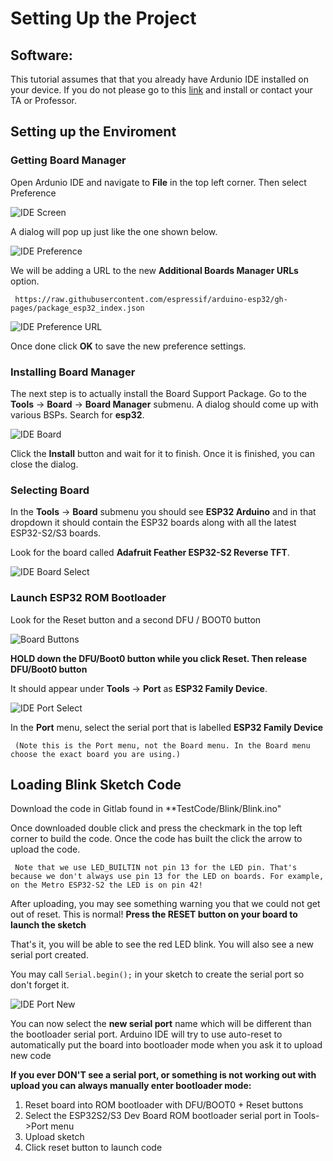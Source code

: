 # Setting Up the Project 

## Software: 

This tutorial assumes that that you already have Ardunio IDE installed on your device.  If you do not please go to this [link](http://www.arduino.cc/en/Main/Software) and install or contact your TA or Professor. 

## Setting up the Enviroment 


### Getting Board Manager 
Open Ardunio IDE and navigate to **File** in the top left corner.  Then select Preference 

![IDE Screen](/assets/images/IDE_File.png)

A dialog will pop up just like the one shown below.

![IDE Preference](/assets/images/IDE_Preference.png)

We will be adding a URL to the new **Additional Boards Manager URLs** option. 

     https://raw.githubusercontent.com/espressif/arduino-esp32/gh-pages/package_esp32_index.json

![IDE Preference URL](/assets/images/IDE_Preference_URL.png)

Once done click **OK** to save the new preference settings.

### Installing Board Manager 

The next step is to actually install the Board Support Package. Go to the **Tools** → **Board** → **Board Manager** submenu. A dialog should come up with various BSPs. Search for **esp32**.

![IDE Board](/assets/images/IDE_Board.png)

Click the **Install** button and wait for it to finish. Once it is finished, you can close the dialog.

### Selecting Board  

In the **Tools** → **Board** submenu you should see **ESP32 Arduino** and in that dropdown it should contain the ESP32 boards along with all the latest ESP32-S2/S3 boards.

Look for the board called **Adafruit Feather ESP32-S2 Reverse TFT**.

![IDE Board Select](/assets/images/IDE_Board_Select.png)

### Launch ESP32 ROM Bootloader 

Look for the Reset button and a second DFU / BOOT0 button

![Board Buttons](/assets/images/Board_Bootloader.png)

**HOLD down the DFU/Boot0 button while you click Reset. Then release DFU/Boot0 button**

It should appear under **Tools** -> **Port** as **ESP32 Family Device**. 

![IDE Port Select](/assets/images/IDE_Port.png)

In the **Port** menu, select the serial port that is labelled **ESP32 Family Device**

     (Note this is the Port menu, not the Board menu. In the Board menu choose the exact board you are using.)

## Loading Blink Sketch Code  

Download the code in Gitlab found in **TestCode/Blink/Blink.ino"

Once downloaded double click and press the checkmark in the top left corner to build the code. Once the code has built the click the arrow to upload the code.

     Note that we use LED_BUILTIN not pin 13 for the LED pin. That's because we don't always use pin 13 for the LED on boards. For example, on the Metro ESP32-S2 the LED is on pin 42!

After uploading, you may see something warning you that we could not get out of reset. This is normal! **Press the RESET button on your board to launch the sketch**

That's it, you will be able to see the red LED blink. You will also see a new serial port created.

You may call <code>Serial.begin();</code> in your sketch to create the serial port so don't forget it.

![IDE Port New](/assets/images/IDE_New_Port.png)

You can now select the **new serial port** name which will be different than the bootloader serial port. Arduino IDE will try to use auto-reset to automatically put the board into bootloader mode when you ask it to upload new code

**If you ever DON'T see a serial port, or something is not working out with upload you can always manually enter bootloader mode:**

<ol>
  <li>Reset board into ROM bootloader with DFU/BOOT0 + Reset buttons</li>
  <li>Select the ESP32S2/S3 Dev Board ROM bootloader serial port in Tools->Port menu</li>
  <li>Upload sketch</li>
  <li>Click reset button to launch code</li>
</ol>